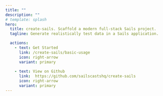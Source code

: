 ```yaml
---
title: ""
description: ""
# template: splash
hero:
  title: create-sails. Scaffold a modern full-stack Sails project.
  tagline: Generate realistically test data in a Sails application.

  actions:
    - text: Get Started
      link: /create-sails/basic-usage
      icon: right-arrow
      variant: primary
  
    - text: View on Github
      link:  https://github.com/sailscastshq/create-sails
      icon: right-arrow
      variant: primary
---
```



